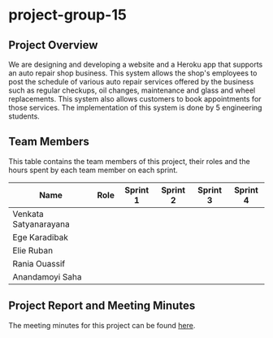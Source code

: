 # project-group-15






## Project Overview 
We are designing and developing a website and a Heroku app that supports an auto repair shop business. This system allows the shop's employees to post the schedule of  various auto repair services offered by the business such as regular checkups, oil changes, maintenance and glass and wheel replacements. This system also allows customers to book appointments for those services. The implementation of this system is done by 5 engineering students. 


## Team Members
This table contains the team members of this project, their roles and the hours spent by each team member on each sprint.

| Name | Role | Sprint 1 | Sprint 2 | Sprint 3 | Sprint 4 |
| ----- | ----- | :-----: | :-----: | :-----: | :-----: |
| Venkata Satyanarayana |     |     |     |     |     |
| Ege Karadibak |      |     |      |      |    |
| Elie Ruban | | | | | |
| Rania Ouassif | | | | | |
| Anandamoyi Saha | | | | | |

## Project Report and Meeting Minutes

The meeting minutes for this project can be found [here](https://github.com/McGill-ECSE321-Winter2021/project-group-15/wiki/Meeting-Minutes).
